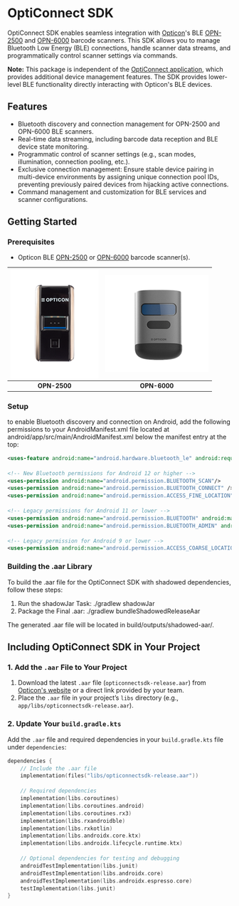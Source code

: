 # OptiConnect SDK

OptiConnect SDK enables seamless integration with [Opticon](https://opticon.com/)'s BLE [OPN-2500](https://opticon.com/product/opn-2500/) and [OPN-6000](https://opticon.com/product/opn-6000/) barcode scanners. This SDK allows you to manage Bluetooth Low Energy (BLE) connections, handle scanner data streams, and programmatically control scanner settings via commands.

**Note:** This package is independent of the [OptiConnect application](https://opticon.com/opticonnect/), which provides additional device management features. The SDK provides lower-level BLE functionality directly interacting with Opticon's BLE devices.

## Features

-  Bluetooth discovery and connection management for OPN-2500 and OPN-6000 BLE scanners.
-  Real-time data streaming, including barcode data reception and BLE device state monitoring.
-  Programmatic control of scanner settings (e.g., scan modes, illumination, connection pooling, etc.).
-  Exclusive connection management: Ensure stable device pairing in multi-device environments by assigning unique connection pool IDs, preventing previously paired devices from hijacking active connections.
-  Command management and customization for BLE services and scanner configurations.

## Getting Started


### Prerequisites

-  Opticon BLE [OPN-2500](https://opticon.com/product/opn-2500/) or [OPN-6000](https://opticon.com/product/opn-6000/) barcode scanner(s).

| ![OPN-2500](https://raw.githubusercontent.com/opticonosedevelopment/opticonnect_sdk_flutter/main/assets/images/OPN-2500.png) | ![OPN-6000](https://raw.githubusercontent.com/opticonosedevelopment/opticonnect_sdk_flutter/main/assets/images/OPN-6000.png) |
| :--------------------------------------------------------------------------------------------------------------------------: | :--------------------------------------------------------------------------------------------------------------------------: |
|                                                         **OPN-2500**                                                         |                                                         **OPN-6000**                                                         |

### Setup

to enable Bluetooth discovery and connection on Android, add the following permissions to your AndroidManifest.xml file located at android/app/src/main/AndroidManifest.xml below the manifest entry at the top:

```xml
<uses-feature android:name="android.hardware.bluetooth_le" android:required="false" />

<!-- New Bluetooth permissions for Android 12 or higher -->
<uses-permission android:name="android.permission.BLUETOOTH_SCAN"/>
<uses-permission android:name="android.permission.BLUETOOTH_CONNECT" />
<uses-permission android:name="android.permission.ACCESS_FINE_LOCATION" />

<!-- Legacy permissions for Android 11 or lower -->
<uses-permission android:name="android.permission.BLUETOOTH" android:maxSdkVersion="30" />
<uses-permission android:name="android.permission.BLUETOOTH_ADMIN" android:maxSdkVersion="30" />

<!-- Legacy permission for Android 9 or lower -->
<uses-permission android:name="android.permission.ACCESS_COARSE_LOCATION" android:maxSdkVersion="28" />
```

### Building the .aar Library

To build the .aar file for the OptiConnect SDK with shadowed dependencies, follow these steps:

1. Run the shadowJar Task: ./gradlew shadowJar
2. Package the Final .aar: ./gradlew bundleShadowedReleaseAar

The generated .aar file will be located in build/outputs/shadowed-aar/.

## Including OptiConnect SDK in Your Project

### 1. Add the `.aar` File to Your Project

1. Download the latest `.aar` file (`opticonnectsdk-release.aar`) from [Opticon's website](https://opticon.com/) or a direct link provided by your team.
2. Place the `.aar` file in your project’s `libs` directory (e.g., `app/libs/opticonnectsdk-release.aar`).

### 2. Update Your `build.gradle.kts`

Add the `.aar` file and required dependencies in your `build.gradle.kts` file under `dependencies`:

```kotlin
dependencies {
    // Include the .aar file
    implementation(files("libs/opticonnectsdk-release.aar"))

    // Required dependencies
    implementation(libs.coroutines)
    implementation(libs.coroutines.android)
    implementation(libs.coroutines.rx3)
    implementation(libs.rxandroidble)
    implementation(libs.rxkotlin)
    implementation(libs.androidx.core.ktx)
    implementation(libs.androidx.lifecycle.runtime.ktx)

    // Optional dependencies for testing and debugging
    androidTestImplementation(libs.junit)
    androidTestImplementation(libs.androidx.core)
    androidTestImplementation(libs.androidx.espresso.core)
    testImplementation(libs.junit)
}
